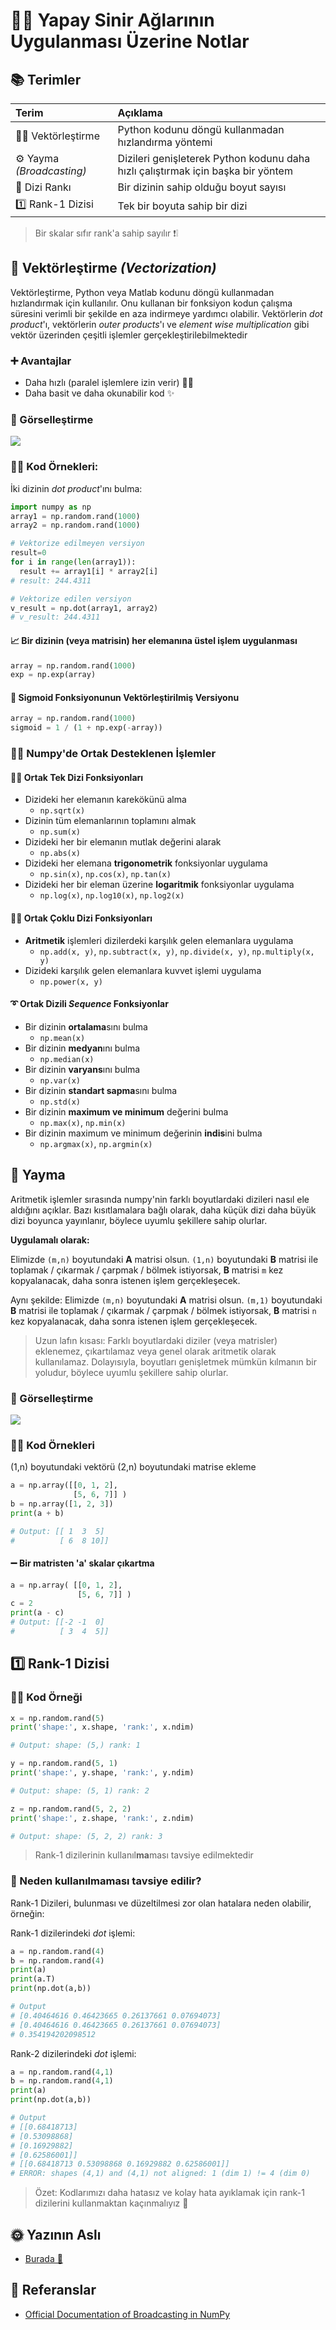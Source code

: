# 👷‍♀️ Yapay Sinir Ağlarının Uygulanması Üzerine Notlar

## 📚 Terimler

| Terim | Açıklama |
| :--- | :--- |
| 👩‍🔧 Vektörleştirme | Python kodunu döngü kullanmadan hızlandırma yöntemi |
| ⚙ Yayma _\(Broadcasting\)_ | Dizileri genişleterek Python kodunu daha hızlı çalıştırmak için başka bir yöntem |
| 🔢 Dizi Rankı | Bir dizinin sahip olduğu boyut sayısı |
| 1️⃣ Rank-1 Dizisi | Tek bir boyuta sahip bir dizi |

> Bir skalar sıfır rank'a sahip sayılır ❗❕

## 🔩 Vektörleştirme _\(Vectorization\)_

Vektörleştirme, Python veya Matlab kodunu döngü kullanmadan hızlandırmak için kullanılır. Onu kullanan bir fonksiyon kodun çalışma süresini verimli bir şekilde en aza indirmeye yardımcı olabilir. Vektörlerin _dot product_'ı, vektörlerin _outer products_'ı ve _element wise multiplication_ gibi vektör üzerinden çeşitli işlemler gerçekleştirilebilmektedir

### ➕ Avantajlar

* Daha hızlı \(paralel işlemlere izin verir\) 👨‍🔧
* Daha basit ve daha okunabilir kod ✨

### 👀 Görselleştirme

![](../.gitbook/assets/Vectorization.png)

### 👩‍💻 Kod Örnekleri:

İki dizinin _dot product_'ını bulma:

```python
import numpy as np
array1 = np.random.rand(1000)
array2 = np.random.rand(1000)

# Vektorize edilmeyen versiyon
result=0
for i in range(len(array1)):
  result += array1[i] * array2[i]
# result: 244.4311

# Vektorize edilen versiyon
v_result = np.dot(array1, array2)
# v_result: 244.4311
```

#### 📈 Bir dizinin \(veya matrisin\) her elemanına üstel işlem uygulanması

```python
array = np.random.rand(1000)
exp = np.exp(array)
```

#### 🚀 Sigmoid Fonksiyonunun Vektörleştirilmiş Versiyonu

```python
array = np.random.rand(1000)
sigmoid = 1 / (1 + np.exp(-array))
```

### 👩‍💻 Numpy'de Ortak Desteklenen İşlemler

#### 🤸‍♀️ Ortak Tek Dizi Fonksiyonları

* Dizideki her elemanın karekökünü alma
  * `np.sqrt(x)`
* Dizinin tüm elemanlarının toplamını almak
  * `np.sum(x)`
* Dizideki her bir elemanın mutlak değerini alarak
  * `np.abs(x)`
* Dizideki her elemana **trigonometrik** fonksiyonlar uygulama
  * `np.sin(x)`, `np.cos(x)`, `np.tan(x)`
* Dizideki her bir eleman üzerine **logaritmik** fonksiyonlar uygulama
  * `np.log(x)`, `np.log10(x)`, `np.log2(x)`

#### 🤸‍♂️ Ortak Çoklu Dizi Fonksiyonları

* **Aritmetik** işlemleri dizilerdeki karşılık gelen elemanlara uygulama
  * `np.add(x, y)`, `np.subtract(x, y)`, `np.divide(x, y)`, `np.multiply(x, y)`
* Dizideki karşılık gelen elemanlara kuvvet işlemi uygulama
  * `np.power(x, y)`

#### ➰ Ortak Dizili _Sequence_ Fonksiyonlar

* Bir dizinin **ortalama**sını bulma
  * `np.mean(x)`
* Bir dizinin **medyan**ını bulma
  * `np.median(x)`
* Bir dizinin **varyans**ını bulma
  * `np.var(x)`
* Bir dizinin **standart sapma**sını bulma
  * `np.std(x)`
* Bir dizinin **maximum ve minimum** değerini bulma
  * `np.max(x)`, `np.min(x)`
* Bir dizinin maximum ve minimum değerinin **indis**ini bulma
  * `np.argmax(x)`, `np.argmin(x)`

## 💉 Yayma

Aritmetik işlemler sırasında numpy'nin farklı boyutlardaki dizileri nasıl ele aldığını açıklar. Bazı kısıtlamalara bağlı olarak, daha küçük dizi daha büyük dizi boyunca yayınlanır, böylece uyumlu şekillere sahip olurlar.

**Uygulamalı olarak:**

Elimizde `(m,n)` boyutundaki **A** matrisi olsun. `(1,n)` boyutundaki **B** matrisi ile toplamak / çıkarmak / çarpmak / bölmek istiyorsak, **B** matrisi `m` kez kopyalanacak, daha sonra istenen işlem gerçekleşecek.

Aynı şekilde: Elimizde `(m,n)` boyutundaki **A** matrisi olsun. `(m,1)` boyutundaki **B** matrisi ile toplamak / çıkarmak / çarpmak / bölmek istiyorsak, **B** matrisi `n` kez kopyalanacak, daha sonra istenen işlem gerçekleşecek.

> Uzun lafın kısası: Farklı boyutlardaki diziler \(veya matrisler\) eklenemez, çıkartılamaz veya genel olarak aritmetik olarak kullanılamaz. Dolayısıyla, boyutları genişletmek mümkün kılmanın bir yoludur, böylece uyumlu şekillere sahip olurlar.

### 👀 Görselleştirme

![](../.gitbook/assets/Broadcasting.jpg)

### 👩‍💻 Kod Örnekleri

\(1,n\) boyutundaki vektörü \(2,n\) boyutundaki matrise ekleme

```python
a = np.array([[0, 1, 2], 
              [5, 6, 7]] )
b = np.array([1, 2, 3])
print(a + b)

# Output: [[ 1  3  5]
#          [ 6  8 10]]
```

#### ➖ Bir matristen 'a' skalar çıkartma

```python
a = np.array( [[0, 1, 2], 
               [5, 6, 7]] )
c = 2
print(a - c)
# Output: [[-2 -1  0]
#          [ 3  4  5]]
```

## 1️⃣ Rank-1 Dizisi

### 👩‍💻 Kod Örneği

```python
x = np.random.rand(5)
print('shape:', x.shape, 'rank:', x.ndim)

# Output: shape: (5,) rank: 1

y = np.random.rand(5, 1)
print('shape:', y.shape, 'rank:', y.ndim)

# Output: shape: (5, 1) rank: 2

z = np.random.rand(5, 2, 2)
print('shape:', z.shape, 'rank:', z.ndim)

# Output: shape: (5, 2, 2) rank: 3
```

> Rank-1 dizilerinin kullanıl**ma**ması tavsiye edilmektedir

### 🤔 Neden kullanılmaması tavsiye edilir?

Rank-1 Dizileri, bulunması ve düzeltilmesi zor olan hatalara neden olabilir, örneğin:

Rank-1 dizilerindeki _dot_ işlemi:

```python
a = np.random.rand(4)
b = np.random.rand(4)
print(a)
print(a.T)
print(np.dot(a,b))

# Output
# [0.40464616 0.46423665 0.26137661 0.07694073]
# [0.40464616 0.46423665 0.26137661 0.07694073]
# 0.354194202098512
```

Rank-2 dizilerindeki _dot_ işlemi:

```python
a = np.random.rand(4,1)
b = np.random.rand(4,1)
print(a)
print(np.dot(a,b))

# Output
# [[0.68418713]
# [0.53098868]
# [0.16929882]
# [0.62586001]]
# [[0.68418713 0.53098868 0.16929882 0.62586001]]
# ERROR: shapes (4,1) and (4,1) not aligned: 1 (dim 1) != 4 (dim 0)
```

> Özet: Kodlarımızı daha hatasız ve kolay hata ayıklamak için rank-1 dizilerini kullanmaktan kaçınmalıyız 🐛

## 🌞 Yazının Aslı

* [Burada 🐾](https://dl.asmaamir.com/0-nnconcepts/2-implementationnotes)

## 🧐 Referanslar

* [Official Documentation of Broadcasting in NumPy](https://docs.scipy.org/doc/numpy/user/basics.broadcasting.html)

